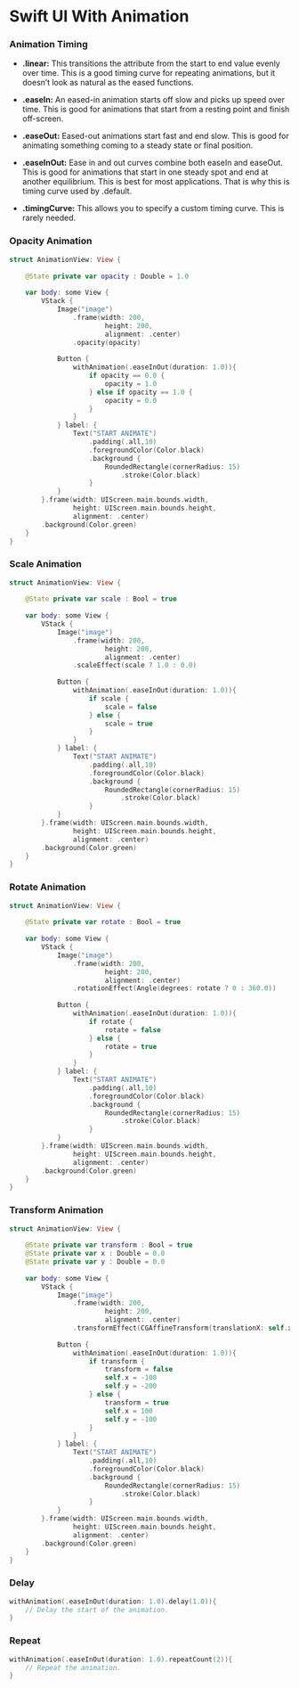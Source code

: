 # Swift UI With Animation

### Animation Timing
- <b>.linear:</b> This transitions the attribute from the start to end value evenly over time. This is a good timing curve for repeating animations, but it doesn’t look as natural as the eased functions.

- <b>.easeIn:</b> An eased-in animation starts off slow and picks up speed over time. This is good for animations that start from a resting point and finish off-screen.

- <b>.easeOut:</b> Eased-out animations start fast and end slow. This is good for animating something coming to a steady state or final position.

- <b>.easeInOut:</b> Ease in and out curves combine both easeIn and easeOut. This is good for animations that start in one steady spot and end at another equilibrium. This is best for most applications. That is why this is timing curve used by .default.

- <b>.timingCurve:</b> This allows you to specify a custom timing curve. This is rarely needed.

### Opacity Animation
```swift
struct AnimationView: View {
    
    @State private var opacity : Double = 1.0
    
    var body: some View {
        VStack {
            Image("image")
                .frame(width: 200,
                        height: 200,
                        alignment: .center)
                .opacity(opacity)
                
            Button {
                withAnimation(.easeInOut(duration: 1.0)){
                    if opacity == 0.0 {
                        opacity = 1.0
                    } else if opacity == 1.0 {
                        opacity = 0.0
                    }
                }
            } label: {
                Text("START ANIMATE")
                    .padding(.all,10)
                    .foregroundColor(Color.black)
                    .background {
                        RoundedRectangle(cornerRadius: 15)
                            .stroke(Color.black)
                    }
            }
        }.frame(width: UIScreen.main.bounds.width,
                height: UIScreen.main.bounds.height,
                alignment: .center)
        .background(Color.green)
    }
}
```
### Scale Animation
```swift
struct AnimationView: View {
    
    @State private var scale : Bool = true
    
    var body: some View {
        VStack {
            Image("image")
                .frame(width: 200,
                        height: 200,
                        alignment: .center)
                .scaleEffect(scale ? 1.0 : 0.0)
                
            Button {
                withAnimation(.easeInOut(duration: 1.0)){
                    if scale {
                        scale = false
                    } else {
                        scale = true
                    }
                }
            } label: {
                Text("START ANIMATE")
                    .padding(.all,10)
                    .foregroundColor(Color.black)
                    .background {
                        RoundedRectangle(cornerRadius: 15)
                            .stroke(Color.black)
                    }
            }
        }.frame(width: UIScreen.main.bounds.width,
                height: UIScreen.main.bounds.height,
                alignment: .center)
        .background(Color.green)
    }
}
```

### Rotate Animation
```swift
struct AnimationView: View {
    
    @State private var rotate : Bool = true
    
    var body: some View {
        VStack {
            Image("image")
                .frame(width: 200,
                        height: 200,
                        alignment: .center)
                .rotationEffect(Angle(degrees: rotate ? 0 : 360.0))
                
            Button {
                withAnimation(.easeInOut(duration: 1.0)){
                    if rotate {
                        rotate = false
                    } else {
                        rotate = true
                    }
                }
            } label: {
                Text("START ANIMATE")
                    .padding(.all,10)
                    .foregroundColor(Color.black)
                    .background {
                        RoundedRectangle(cornerRadius: 15)
                            .stroke(Color.black)
                    }
            }
        }.frame(width: UIScreen.main.bounds.width,
                height: UIScreen.main.bounds.height,
                alignment: .center)
        .background(Color.green)
    }
}
```

### Transform Animation
```swift
struct AnimationView: View {
    
    @State private var transform : Bool = true
    @State private var x : Double = 0.0
    @State private var y : Double = 0.0
    
    var body: some View {
        VStack {
            Image("image")
                .frame(width: 200,
                        height: 200,
                        alignment: .center)
                .transformEffect(CGAffineTransform(translationX: self.x, y: self.y))
                
            Button {
                withAnimation(.easeInOut(duration: 1.0)){
                    if transform {
                        transform = false
                        self.x = -100
                        self.y = -200
                    } else {
                        transform = true
                        self.x = 100
                        self.y = -100
                    }
                }
            } label: {
                Text("START ANIMATE")
                    .padding(.all,10)
                    .foregroundColor(Color.black)
                    .background {
                        RoundedRectangle(cornerRadius: 15)
                            .stroke(Color.black)
                    }
            }
        }.frame(width: UIScreen.main.bounds.width,
                height: UIScreen.main.bounds.height,
                alignment: .center)
        .background(Color.green)
    }
}
```
### Delay 
```swift
withAnimation(.easeInOut(duration: 1.0).delay(1.0)){
    // Delay the start of the animation.
}
```
### Repeat
```swift
withAnimation(.easeInOut(duration: 1.0).repeatCount(2)){
    // Repeat the animation.
}
```
